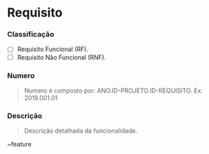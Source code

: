 # Requisito

### Classificação
* [ ]  Requisito Funcional (RF).
* [ ]  Requisito Não Funcional (RNF).

### Numero
> Numero é composto por: ANO.ID-PROJETO.ID-REQUISITO. Ex: 2019.001.01

### Descrição
> Descrição detalhada da funcionalidade.

~feature